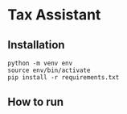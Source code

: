 # Tax Assistant

## Installation
```
python -m venv env
source env/bin/activate
pip install -r requirements.txt
```

## How to run

